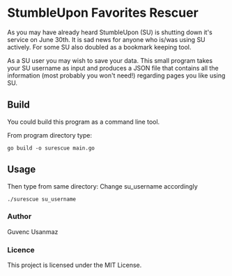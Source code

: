 # StumbleUpon Favorites Rescuer

As you may have already heard StumbleUpon (SU) is shutting down it's service on June 30th. It is sad news for anyone who is/was using SU actively. For some SU also doubled as a bookmark keeping tool. 

As a SU user you may wish to save your data. This small program takes your SU username as input and produces a JSON file that contains all the information (most probably you won't need!) regarding pages you like using SU. 

## Build

You could build this program as a command line tool. 

From program directory type: 
``` 
go build -o surescue main.go
```

## Usage

Then type from same directory:
Change su_username accordingly
``` 
./surescue su_username
```

### Author
Guvenc Usanmaz

### Licence
This project is licensed under the MIT License.